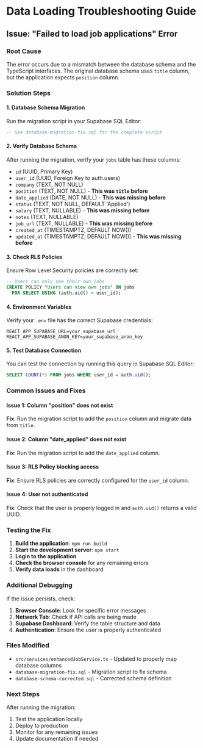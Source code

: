 # Data Loading Troubleshooting Guide

## Issue: "Failed to load job applications" Error

### Root Cause
The error occurs due to a mismatch between the database schema and the TypeScript interfaces. The original database schema uses `title` column, but the application expects `position` column.

### Solution Steps

#### 1. Database Schema Migration
Run the migration script in your Supabase SQL Editor:

```sql
-- See database-migration-fix.sql for the complete script
```

#### 2. Verify Database Schema
After running the migration, verify your `jobs` table has these columns:
- `id` (UUID, Primary Key)
- `user_id` (UUID, Foreign Key to auth.users)
- `company` (TEXT, NOT NULL)
- `position` (TEXT, NOT NULL) - **This was `title` before**
- `date_applied` (DATE, NOT NULL) - **This was missing before**
- `status` (TEXT, NOT NULL, DEFAULT 'Applied')
- `salary` (TEXT, NULLABLE) - **This was missing before**
- `notes` (TEXT, NULLABLE)
- `job_url` (TEXT, NULLABLE) - **This was missing before**
- `created_at` (TIMESTAMPTZ, DEFAULT NOW())
- `updated_at` (TIMESTAMPTZ, DEFAULT NOW()) - **This was missing before**

#### 3. Check RLS Policies
Ensure Row Level Security policies are correctly set:

```sql
-- Users can only see their own jobs
CREATE POLICY "Users can view own jobs" ON jobs
  FOR SELECT USING (auth.uid() = user_id);
```

#### 4. Environment Variables
Verify your `.env` file has the correct Supabase credentials:

```env
REACT_APP_SUPABASE_URL=your_supabase_url
REACT_APP_SUPABASE_ANON_KEY=your_supabase_anon_key
```

#### 5. Test Database Connection
You can test the connection by running this query in Supabase SQL Editor:

```sql
SELECT COUNT(*) FROM jobs WHERE user_id = auth.uid();
```

### Common Issues and Fixes

#### Issue 1: Column "position" does not exist
**Fix**: Run the migration script to add the `position` column and migrate data from `title`.

#### Issue 2: Column "date_applied" does not exist
**Fix**: Run the migration script to add the `date_applied` column.

#### Issue 3: RLS Policy blocking access
**Fix**: Ensure RLS policies are correctly configured for the `user_id` column.

#### Issue 4: User not authenticated
**Fix**: Check that the user is properly logged in and `auth.uid()` returns a valid UUID.

### Testing the Fix

1. **Build the application**: `npm run build`
2. **Start the development server**: `npm start`
3. **Login to the application**
4. **Check the browser console** for any remaining errors
5. **Verify data loads** in the dashboard

### Additional Debugging

If the issue persists, check:

1. **Browser Console**: Look for specific error messages
2. **Network Tab**: Check if API calls are being made
3. **Supabase Dashboard**: Verify the table structure and data
4. **Authentication**: Ensure the user is properly authenticated

### Files Modified

- `src/services/enhancedJobService.ts` - Updated to properly map database columns
- `database-migration-fix.sql` - Migration script to fix schema
- `database-schema-corrected.sql` - Corrected schema definition

### Next Steps

After running the migration:
1. Test the application locally
2. Deploy to production
3. Monitor for any remaining issues
4. Update documentation if needed

